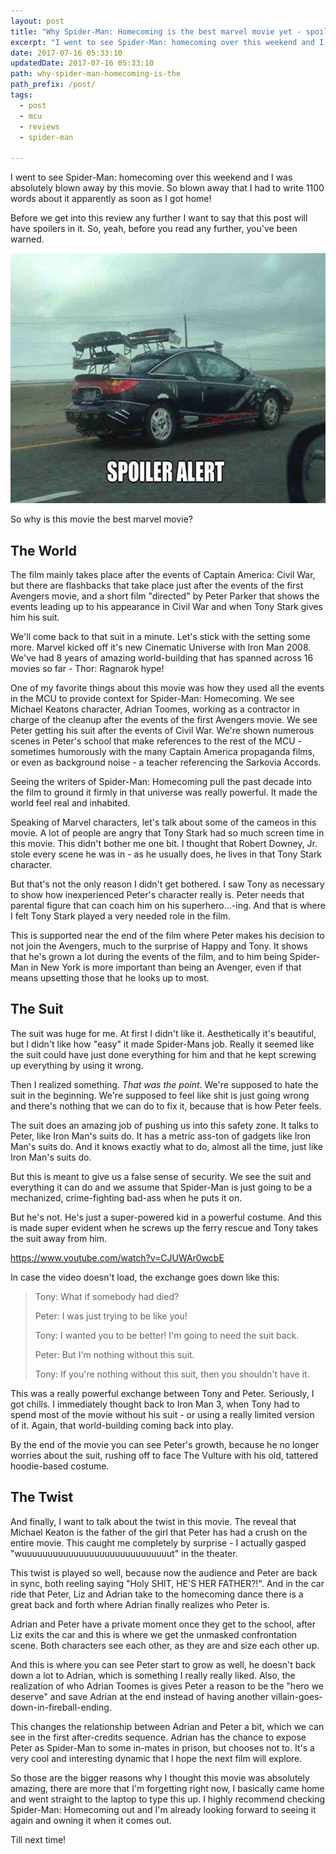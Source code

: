 ```yaml
---
layout: post
title: "Why Spider-Man: Homecoming is the best marvel movie yet - spoilers!"
excerpt: "I went to see Spider-Man: homecoming over this weekend and I was so absolutely blown away by this movie that I had to talk about it."
date: 2017-07-16 05:33:10
updatedDate: 2017-07-16 05:33:10
path: why-spider-man-homecoming-is-the
path_prefix: /post/
tags:
  - post
  - mcu
  - reviews
  - spider-man

---
```


I went to see Spider-Man: homecoming over this weekend and I was absolutely blown away by this movie. So blown away that I had to write 1100 words about it apparently as soon as I got home!

Before we get into this review any further I want to say that this post will have spoilers in it. So, yeah, before you read any further, you've been warned.

<img class=" size-full wp-image-585 aligncenter" src="/wordpress/2017/07/spoiler-alert.jpg" alt="Spoiler-Alert" width="606" height="400" />

So why is this movie the best marvel movie?
## The World

The film mainly takes place after the events of Captain America: Civil War, but there are flashbacks that take place just after the events of the first Avengers movie, and a short film "directed" by Peter Parker that shows the events leading up to his appearance in Civil War and when Tony Stark gives him his suit.

We'll come back to that suit in a minute. Let's stick with the setting some more. Marvel kicked off it's new Cinematic Universe with Iron Man 2008. We've had 8 years of amazing world-building that has spanned across 16 movies so far - Thor: Ragnarok hype!

One of my favorite things about this movie was how they used all the events in the MCU to provide context for Spider-Man: Homecoming. We see Michael Keatons character, Adrian Toomes, working as a contractor in charge of the cleanup after the events of the first Avengers movie. We see Peter getting his suit after the events of Civil War. We're shown numerous scenes in Peter's school that make references to the rest of the MCU - sometimes humorously with the many Captain America propaganda films, or even as background noise - a teacher referencing the Sarkovia Accords.

Seeing the writers of Spider-Man: Homecoming pull the past decade into the film to ground it firmly in that universe was really powerful. It made the world feel real and inhabited.

Speaking of Marvel characters, let's talk about some of the cameos in this movie. A lot of people are angry that Tony Stark had so much screen time in this movie. This didn't bother me one bit. I thought that Robert Downey, Jr. stole every scene he was in - as he usually does, he lives in that Tony Stark character.

But that's not the only reason I didn't get bothered. I saw Tony as necessary to show how inexperienced Peter's character really is. Peter needs that parental figure that can coach him on his superhero...-ing. And that is where I felt Tony Stark played a very needed role in the film.

This is supported near the end of the film where Peter makes his decision to not join the Avengers, much to the surprise of Happy and Tony. It shows that he's grown a lot during the events of the film, and to him being Spider-Man in New York is more important than being an Avenger, even if that means upsetting those that he looks up to most.
## The Suit

The suit was huge for me. At first I didn't like it. Aesthetically it's beautiful, but I didn't like how "easy" it made Spider-Mans job. Really it seemed like the suit could have just done everything for him and that he kept screwing up everything by using it wrong.

Then I realized something. *That was the point*. We're supposed to hate the suit in the beginning. We're supposed to feel like shit is just going wrong and there's nothing that we can do to fix it, because that is how Peter feels.

The suit does an amazing job of pushing us into this safety zone. It talks to Peter, like Iron Man's suits do. It has a metric ass-ton of gadgets like Iron Man's suits do. And it knows exactly what to do, almost all the time, just like Iron Man's suits do.

But this is meant to give us a false sense of security. We see the suit and everything it can do and we assume that Spider-Man is just going to be a mechanized, crime-fighting bad-ass when he puts it on.

But he's not. He's just a super-powered kid in a powerful costume. And this is made super evident when he screws up the ferry rescue and Tony takes the suit away from him.

https://www.youtube.com/watch?v=CJUWAr0wcbE

In case the video doesn't load, the exchange goes down like this:
<blockquote>Tony: What if somebody had died?

Peter: I was just trying to be like you!

Tony: I wanted you to be better! I'm going to need the suit back.

Peter: But I'm nothing without this suit.

Tony: If you're nothing without this suit, then you shouldn't have it.</blockquote>
This was a really powerful exchange between Tony and Peter. Seriously, I got chills. I immediately thought back to Iron Man 3, when Tony had to spend most of the movie without his suit - or using a really limited version of it. Again, that world-building coming back into play.

By the end of the movie you can see Peter's growth, because he no longer worries about the suit, rushing off to face The Vulture with his old, tattered hoodie-based costume.
## The Twist

And finally, I want to talk about the twist in this movie. The reveal that Michael Keaton is the father of the girl that Peter has had a crush on the entire movie. This caught me completely by surprise - I actually gasped "wuuuuuuuuuuuuuuuuuuuuuuuuuuuuut" in the theater.

This twist is played so well, because now the audience and Peter are back in sync, both reeling saying "Holy SHIT, HE'S HER FATHER?!". And in the car ride that Peter, Liz and Adrian take to the homecoming dance there is a great back and forth where Adrian finally realizes who Peter is.

Adrian and Peter have a private moment once they get to the school, after Liz exits the car and this is where we get the unmasked confrontation scene. Both characters see each other, as they are and size each other up.

And this is where you can see Peter start to grow as well, he doesn't back down a lot to Adrian, which is something I really really liked. Also, the realization of who Adrian Toomes is gives Peter a reason to be the "hero we deserve" and save Adrian at the end instead of having another villain-goes-down-in-fireball-ending.

This changes the relationship between Adrian and Peter a bit, which we can see in the first after-credits sequence. Adrian has the chance to expose Peter as Spider-Man to some in-mates in prison, but chooses not to. It's a very cool and interesting dynamic that I hope the next film will explore.

So those are the bigger reasons why I thought this movie was absolutely amazing, there are more that I'm forgetting right now, I basically came home and went straight to the laptop to type this up. I highly recommend checking Spider-Man: Homecoming out and I'm already looking forward to seeing it again and owning it when it comes out.

Till next time!

 